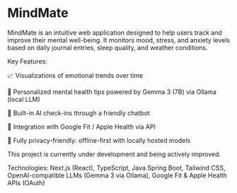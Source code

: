 # MindMate
MindMate is an intuitive web application designed to help users track and improve their mental well-being. It monitors mood, stress, and anxiety levels based on daily journal entries, sleep quality, and weather conditions.

Key Features:

📈 Visualizations of emotional trends over time

🧠 Personalized mental health tips powered by Gemma 3 (7B) via Ollama (local LLM)

💬 Built-in AI check-ins through a friendly chatbot

🧘 Integration with Google Fit / Apple Health via API

🔐 Fully privacy-friendly: offline-first with locally hosted models

This project is currently under development and being actively improved.

Technologies:
Next.js (React), TypeScript, Java Spring Boot, Tailwind CSS, OpenAI-compatible LLMs (Gemma 3 via Ollama), Google Fit & Apple Health APIs (OAuth)
